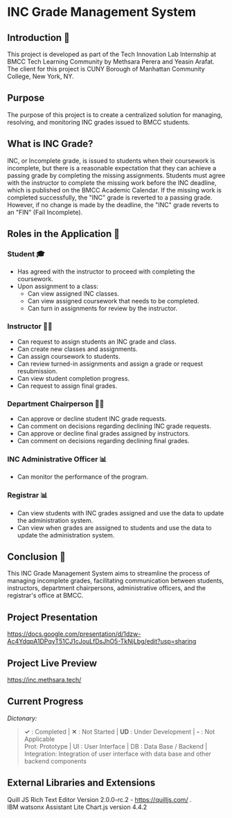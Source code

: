# INC Grade Management System

## Introduction 🚀
This project is developed as part of the Tech Innovation Lab Internship at BMCC Tech Learning Community by Methsara Perera and Yeasin Arafat. The client for this project is CUNY Borough of Manhattan Community College, New York, NY.

## Purpose
The purpose of this project is to create a centralized solution for managing, resolving, and monitoring INC grades issued to BMCC students.

## What is INC Grade?
INC, or Incomplete grade, is issued to students when their coursework is incomplete, but there is a reasonable expectation that they can achieve a passing grade by completing the missing assignments. Students must agree with the instructor to complete the missing work before the INC deadline, which is published on the BMCC Academic Calendar. If the missing work is completed successfully, the "INC" grade is reverted to a passing grade. However, if no change is made by the deadline, the "INC" grade reverts to an "FIN" (Fail Incomplete).

## Roles in the Application 👥

### Student 🎓
- Has agreed with the instructor to proceed with completing the coursework.
- Upon assignment to a class:
  - Can view assigned INC classes.
  - Can view assigned coursework that needs to be completed.
  - Can turn in assignments for review by the instructor.

### Instructor 👩‍🏫
- Can request to assign students an INC grade and class.
- Can create new classes and assignments.
- Can assign coursework to students.
- Can review turned-in assignments and assign a grade or request resubmission.
- Can view student completion progress.
- Can request to assign final grades.

### Department Chairperson 🤵‍♂️
- Can approve or decline student INC grade requests.
- Can comment on decisions regarding declining INC grade requests.
- Can approve or decline final grades assigned by instructors.
- Can comment on decisions regarding declining final grades.

### INC Administrative Officer 📊
- Can monitor the performance of the program.

### Registrar 📊
- Can view students with INC grades assigned and use the data to update the administration system.
- Can view when grades are assigned to students and use the data to update the administration system.

## Conclusion 📝
This INC Grade Management System aims to streamline the process of managing incomplete grades, facilitating communication between students, instructors, department chairpersons, administrative officers, and the registrar's office at BMCC.



## Project Presentation
https://docs.google.com/presentation/d/1dzw-Ac4YdqpA1DPqyT51CJ1cJouLfDsJhO5-TkNjLbg/edit?usp=sharing

## Project Live Preview
https://inc.methsara.tech/

## Current Progress
_Dictonary:_
> **✓** : Completed | **✕** : Not Started | **UD** : Under Development | **-** : Not Applicable\
> Prot: Prototype | UI : User Interface | DB : Data Base / Backend | Integration: Integration of user interface with data base and other backend components

## External Libraries and Extensions
Quill JS Rich Text Editor Version 2.0.0-rc.2 - https://quilljs.com/ .\
IBM watsonx Assistant Lite
Chart.js version 4.4.2


